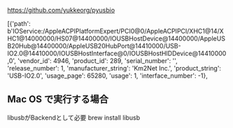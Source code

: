 

https://github.com/yukkeorg/pyusbio


[{'path': b'IOService:/AppleACPIPlatformExpert/PCI0@0/AppleACPIPCI/XHC1@14/XHC1@14000000/HS07@14400000/IOUSBHostDevice@14400000/AppleUSB20Hub@14400000/AppleUSB20HubPort@14410000/USB-IO2.0@14410000/IOUSBHostInterface@0/IOUSBHostHIDDevice@14410000,0', 'vendor_id': 4946, 'product_id': 289, 'serial_number': '', 'release_number': 1, 'manufacturer_string': 'Km2Net Inc.', 'product_string': 'USB-IO2.0', 'usage_page': 65280, 'usage': 1, 'interface_number': -1},


## Mac OS で実行する場合
libusbがBackendとして必要
brew install libusb
